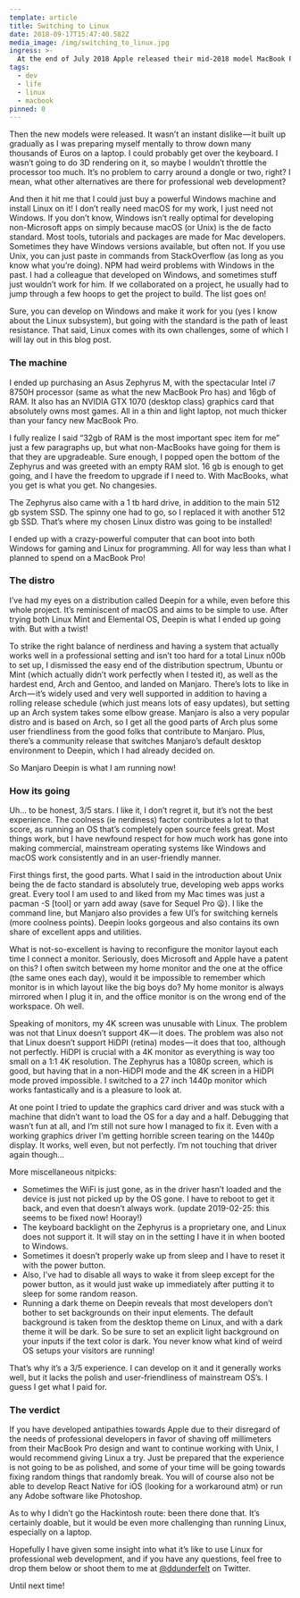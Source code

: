 ```yaml
---
template: article
title: Switching to Linux
date: 2018-09-17T15:47:40.582Z
media_image: /img/switching_to_linux.jpg
ingress: >-
  At the end of July 2018 Apple released their mid-2018 model MacBook Pro lineup. I went freelance in March, and having worked on an aging 2014 MacBook Pro that I bought with me from my previous gig until then, I was ready to make my first big purchase as an independent developer: my very own MacBook Pro. I was even prepared to go all in on the top of the line model, 32gb of RAM being the spec item I was waiting for the most.
tags:
  - dev
  - life
  - linux
  - macbook
pinned: 0
---
```


Then the new models were released. It wasn’t an instant dislike — it built up gradually as I was preparing myself mentally to throw down many thousands of Euros on a laptop. I could probably get over the keyboard. I wasn’t going to do 3D rendering on it, so maybe I wouldn’t throttle the processor too much. It’s no problem to carry around a dongle or two, right? I mean, what other alternatives are there for professional web development?

And then it hit me that I could just buy a powerful Windows machine and install Linux on it! I don’t really need macOS for my work, I just need not Windows. If you don’t know, Windows isn’t really optimal for developing non-Microsoft apps on simply because macOS (or Unix) is the de facto standard. Most tools, tutorials and packages are made for Mac developers. Sometimes they have Windows versions available, but often not. If you use Unix, you can just paste in commands from StackOverflow (as long as you know what you’re doing). NPM had weird problems with Windows in the past. I had a colleague that developed on Windows, and sometimes stuff just wouldn’t work for him. If we collaborated on a project, he usually had to jump through a few hoops to get the project to build. The list goes on!

Sure, you can develop on Windows and make it work for you (yes I know about the Linux subsystem), but going with the standard is the path of least resistance. That said, Linux comes with its own challenges, some of which I will lay out in this blog post.

### The machine

I ended up purchasing an Asus Zephyrus M, with the spectacular Intel i7 8750H processor (same as what the new MacBook Pro has) and 16gb of RAM. It also has an NVIDIA GTX 1070 (desktop class) graphics card that absolutely owns most games. All in a thin and light laptop, not much thicker than your fancy new MacBook Pro.

I fully realize I said “32gb of RAM is the most important spec item for me” just a few paragraphs up, but what non-MacBooks have going for them is that they are upgradeable. Sure enough, I popped open the bottom of the Zephyrus and was greeted with an empty RAM slot. 16 gb is enough to get going, and I have the freedom to upgrade if I need to. With MacBooks, what you get is what you get. No changesies.

The Zephyrus also came with a 1 tb hard drive, in addition to the main 512 gb system SSD. The spinny one had to go, so I replaced it with another 512 gb SSD. That’s where my chosen Linux distro was going to be installed!

I ended up with a crazy-powerful computer that can boot into both Windows for gaming and Linux for programming. All for way less than what I planned to spend on a MacBook Pro!

### The distro

I’ve had my eyes on a distribution called Deepin for a while, even before this whole project. It’s reminiscent of macOS and aims to be simple to use. After trying both Linux Mint and Elemental OS, Deepin is what I ended up going with. But with a twist!

To strike the right balance of nerdiness and having a system that actually works well in a professional setting and isn’t too hard for a total Linux n00b to set up, I dismissed the easy end of the distribution spectrum, Ubuntu or Mint (which actually didn’t work perfectly when I tested it), as well as the hardest end, Arch and Gentoo, and landed on Manjaro. There’s lots to like in Arch — it’s widely used and very well supported in addition to having a rolling release schedule (which just means lots of easy updates), but setting up an Arch system takes some elbow grease. Manjaro is also a very popular distro and is based on Arch, so I get all the good parts of Arch plus some user friendliness from the good folks that contribute to Manjaro. Plus, there’s a community release that switches Manjaro’s default desktop environment to Deepin, which I had already decided on.

So Manjaro Deepin is what I am running now!

### How its going

Uh… to be honest, 3/5 stars. I like it, I don’t regret it, but it’s not the best experience. The coolness (ie nerdiness) factor contributes a lot to that score, as running an OS that’s completely open source feels great. Most things work, but I have newfound respect for how much work has gone into making commercial, mainstream operating systems like Windows and macOS work consistently and in an user-friendly manner.

First things first, the good parts. What I said in the introduction about Unix being the de facto standard is absolutely true, developing web apps works great. Every tool I am used to and liked from my Mac times was just a pacman -S [tool] or yarn add away (save for Sequel Pro 😦). I like the command line, but Manjaro also provides a few UI’s for switching kernels (more coolness points). Deepin looks gorgeous and also contains its own share of excellent apps and utilities.

What is not-so-excellent is having to reconfigure the monitor layout each time I connect a monitor. Seriously, does Microsoft and Apple have a patent on this? I often switch between my home monitor and the one at the office (the same ones each day), would it be impossible to remember which monitor is in which layout like the big boys do? My home monitor is always mirrored when I plug it in, and the office monitor is on the wrong end of the workspace. Oh well.

Speaking of monitors, my 4K screen was unusable with Linux. The problem was not that Linux doesn’t support 4K — it does. The problem was also not that Linux doesn’t support HiDPI (retina) modes — it does that too, although not perfectly. HiDPI is crucial with a 4K monitor as everything is way too small on a 1:1 4K resolution. The Zephyrus has a 1080p screen, which is good, but having that in a non-HiDPI mode and the 4K screen in a HiDPI mode proved impossible. I switched to a 27 inch 1440p monitor which works fantastically and is a pleasure to look at.

At one point I tried to update the graphics card driver and was stuck with a machine that didn’t want to load the OS for a day and a half. Debugging that wasn’t fun at all, and I’m still not sure how I managed to fix it. Even with a working graphics driver I’m getting horrible screen tearing on the 1440p display. It works, well even, but not perfectly. I’m not touching that driver again though…

More miscellaneous nitpicks:

- Sometimes the WiFi is just gone, as in the driver hasn’t loaded and the device is just not picked up by the OS gone. I have to reboot to get it back, and even that doesn’t always work. (update 2019-02-25: this seems to be fixed now! Hooray!)
- The keyboard backlight on the Zephyrus is a proprietary one, and Linux does not support it. It will stay on in the setting I have it in when booted to Windows.
- Sometimes it doesn’t properly wake up from sleep and I have to reset it with the power button.
- Also, I’ve had to disable all ways to wake it from sleep except for the power button, as it would just wake up immediately after putting it to sleep for some random reason.
- Running a dark theme on Deepin reveals that most developers don’t bother to set backgrounds on their input elements. The default background is taken from the desktop theme on Linux, and with a dark theme it will be dark. So be sure to set an explicit light background on your inputs if the text color is dark. You never know what kind of weird OS setups your visitors are running!

That’s why it’s a 3/5 experience. I can develop on it and it generally works well, but it lacks the polish and user-friendliness of mainstream OS’s. I guess I get what I paid for.

### The verdict

If you have developed antipathies towards Apple due to their disregard of the needs of professional developers in favor of shaving off millimeters from their MacBook Pro design and want to continue working with Unix, I would recommend giving Linux a try. Just be prepared that the experience is not going to be as polished, and some of your time will be going towards fixing random things that randomly break. You will of course also not be able to develop React Native for iOS (looking for a workaround atm) or run any Adobe software like Photoshop.

As to why I didn’t go the Hackintosh route: been there done that. It’s certainly doable, but it would be even more challenging than running Linux, especially on a laptop.

Hopefully I have given some insight into what it’s like to use Linux for professional web development, and if you have any questions, feel free to drop them below or shoot them to me at [@ddunderfelt](https://twitter.com/ddunderfelt) on Twitter.

Until next time!
